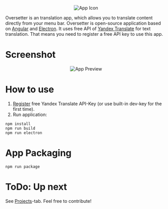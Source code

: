 <p align="center">
  <img src="https://github.com/4gray/oversetter/raw/master/icon.png" alt="App Icon">
</p>


Oversetter is an translation app, which allows you to translate content directly from your menu bar. Oversetter is open-source application based on [Angular](https://angular.io/) and [Electron](http://electron.atom.io/). It uses free API of [Yandex Translate](https://tech.yandex.com/translate/) for text translation. That means you need to register a free API key to use this app.

# Screenshot

<p align="center">
  <img src="https://4gray.github.io/oversetter/assets/screenshot-1.png" alt="App Preview">
</p>

# How to use

1. [Register](https://tech.yandex.com/translate/) free Yandex Translate API-Key (or use built-in dev-key for the first time).
2. Run application:

```
npm install
npm run build
npm run electron
```

# App Packaging

```
npm run package
```

# ToDo: Up next

See [Projects](https://github.com/4gray/oversetter/projects/1)-tab.
Feel free to contribute!
